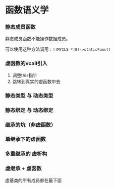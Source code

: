 # 函数语义学

### 静态成员函数

静态成员函数不能操作数据成员。

可以使用这种方法调用：`((MYCLS *)0)->staticFunc()`

### 虚函数的vcall引入

1) 调整this指针
2) 跳转到真实的虚函数中去

### 静态类型 与 动态类型

### 静态绑定 与 动态绑定

### 继承的坑（非虚函数）

### 单继承下的虚函数

### 多重继承的 虚析构

### 虚继承 + 虚函数

虚基类的所有成员都在最下面